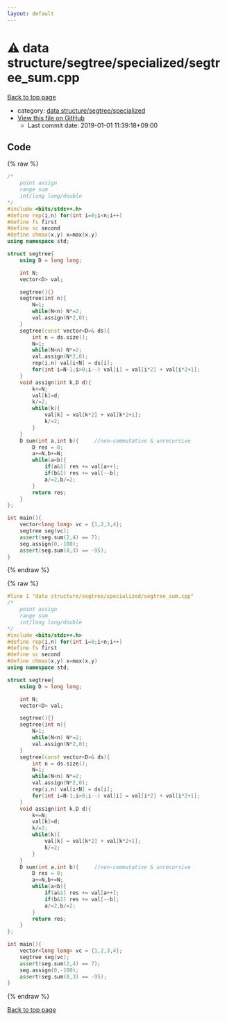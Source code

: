 ```yaml
---
layout: default
---
```


<!-- mathjax config similar to math.stackexchange -->
<script type="text/javascript" async
  src="https://cdnjs.cloudflare.com/ajax/libs/mathjax/2.7.5/MathJax.js?config=TeX-MML-AM_CHTML">
</script>
<script type="text/x-mathjax-config">
  MathJax.Hub.Config({
    TeX: { equationNumbers: { autoNumber: "AMS" }},
    tex2jax: {
      inlineMath: [ ['$','$'] ],
      processEscapes: true
    },
    "HTML-CSS": { matchFontHeight: false },
    displayAlign: "left",
    displayIndent: "2em"
  });
</script>

<script type="text/javascript" src="https://cdnjs.cloudflare.com/ajax/libs/jquery/3.4.1/jquery.min.js"></script>
<script src="https://cdn.jsdelivr.net/npm/jquery-balloon-js@1.1.2/jquery.balloon.min.js" integrity="sha256-ZEYs9VrgAeNuPvs15E39OsyOJaIkXEEt10fzxJ20+2I=" crossorigin="anonymous"></script>
<script type="text/javascript" src="../../../../assets/js/copy-button.js"></script>
<link rel="stylesheet" href="../../../../assets/css/copy-button.css" />


# :warning: data structure/segtree/specialized/segtree_sum.cpp

<a href="../../../../index.html">Back to top page</a>

* category: <a href="../../../../index.html#2d26a1b1de5ccf32c90554b209fe486c">data structure/segtree/specialized</a>
* <a href="{{ site.github.repository_url }}/blob/master/data structure/segtree/specialized/segtree_sum.cpp">View this file on GitHub</a>
    - Last commit date: 2019-01-01 11:39:18+09:00




## Code

<a id="unbundled"></a>
{% raw %}
```cpp
/*
	point assign
	range sum
	int/long long/double
*/
#include <bits/stdc++.h>
#define rep(i,n) for(int i=0;i<n;i++)
#define fs first
#define sc second
#define chmax(x,y) x=max(x,y)
using namespace std;

struct segtree{
	using D = long long;

	int N;
	vector<D> val;

	segtree(){}
	segtree(int n){
		N=1;
		while(N<n) N*=2;
		val.assign(N*2,0);
	}
	segtree(const vector<D>& ds){
		int n = ds.size();
		N=1;
		while(N<n) N*=2;
		val.assign(N*2,0);
		rep(i,n) val[i+N] = ds[i];
		for(int i=N-1;i>0;i--) val[i] = val[i*2] + val[i*2+1];
	}
	void assign(int k,D d){
		k+=N;
		val[k]=d;
		k/=2;
		while(k){
			val[k] = val[k*2] + val[k*2+1];
			k/=2;
		}
	}
	D sum(int a,int b){		//non-commutative & unrecursive
		D res = 0;
		a+=N,b+=N;
		while(a<b){
			if(a&1) res += val[a++];
			if(b&1) res += val[--b];
			a/=2,b/=2;
		}
		return res;
	}
};

int main(){
	vector<long long> vc = {1,2,3,4};
	segtree seg(vc);
	assert(seg.sum(2,4) == 7);
	seg.assign(0,-100);
	assert(seg.sum(0,3) == -95);
}
```
{% endraw %}

<a id="bundled"></a>
{% raw %}
```cpp
#line 1 "data structure/segtree/specialized/segtree_sum.cpp"
/*
	point assign
	range sum
	int/long long/double
*/
#include <bits/stdc++.h>
#define rep(i,n) for(int i=0;i<n;i++)
#define fs first
#define sc second
#define chmax(x,y) x=max(x,y)
using namespace std;

struct segtree{
	using D = long long;

	int N;
	vector<D> val;

	segtree(){}
	segtree(int n){
		N=1;
		while(N<n) N*=2;
		val.assign(N*2,0);
	}
	segtree(const vector<D>& ds){
		int n = ds.size();
		N=1;
		while(N<n) N*=2;
		val.assign(N*2,0);
		rep(i,n) val[i+N] = ds[i];
		for(int i=N-1;i>0;i--) val[i] = val[i*2] + val[i*2+1];
	}
	void assign(int k,D d){
		k+=N;
		val[k]=d;
		k/=2;
		while(k){
			val[k] = val[k*2] + val[k*2+1];
			k/=2;
		}
	}
	D sum(int a,int b){		//non-commutative & unrecursive
		D res = 0;
		a+=N,b+=N;
		while(a<b){
			if(a&1) res += val[a++];
			if(b&1) res += val[--b];
			a/=2,b/=2;
		}
		return res;
	}
};

int main(){
	vector<long long> vc = {1,2,3,4};
	segtree seg(vc);
	assert(seg.sum(2,4) == 7);
	seg.assign(0,-100);
	assert(seg.sum(0,3) == -95);
}

```
{% endraw %}

<a href="../../../../index.html">Back to top page</a>

